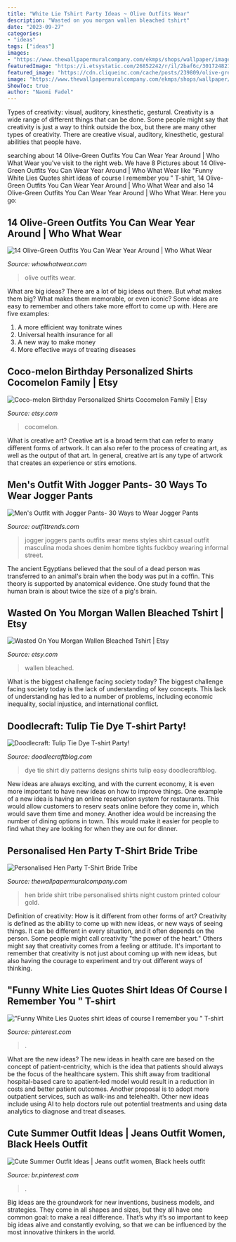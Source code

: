 ```yaml
---
title: "White Lie Tshirt Party Ideas ~ Olive Outfits Wear"
description: "Wasted on you morgan wallen bleached tshirt"
date: "2023-09-27"
categories:
- "ideas"
tags: ["ideas"]
images:
- "https://www.thewallpapermuralcompany.com/ekmps/shops/wallpaper/images/personalised-hen-party-t-shirt-bride-tribe-10337-p.jpg"
featuredImage: "https://i.etsystatic.com/26852242/r/il/2baf6c/3017248215/il_1588xN.3017248215_5aof.jpg"
featured_image: "https://cdn.cliqueinc.com/cache/posts/239809/olive-green-outfits-239809-1508800850986-image.700x0c.jpg"
image: "https://www.thewallpapermuralcompany.com/ekmps/shops/wallpaper/images/personalised-hen-party-t-shirt-bride-tribe-10337-p.jpg"
ShowToc: true
author: "Naomi Fadel"
---
```



Types of creativity: visual, auditory, kinesthetic, gestural.
Creativity is a wide range of different things that can be done. Some people might say that creativity is just a way to think outside the box, but there are many other types of creativity. There are creative visual, auditory, kinesthetic, gestural abilities that people have.

	

		
searching about 14 Olive-Green Outfits You Can Wear Year Around | Who What Wear you've visit to the right web. We have 8 Pictures about 14 Olive-Green Outfits You Can Wear Year Around | Who What Wear like &quot;Funny White Lies Quotes shirt ideas of course I remember you &quot; T-shirt, 14 Olive-Green Outfits You Can Wear Year Around | Who What Wear and also 14 Olive-Green Outfits You Can Wear Year Around | Who What Wear. Here you go:
		
    
## 14 Olive-Green Outfits You Can Wear Year Around | Who What Wear

<img loading=lazy src="https://cdn.cliqueinc.com/cache/posts/239809/olive-green-outfits-239809-1508800850986-image.700x0c.jpg" onerror="this.onerror=null;this.src='https://tse3.mm.bing.net/th?id=OIP.tJTcEwAOcSs5wBAUrwEudQHaLH&amp;pid=15.1';" alt="14 Olive-Green Outfits You Can Wear Year Around | Who What Wear">

_Source: whowhatwear.com_

>olive outfits wear. 

	

What are big ideas?
There are a lot of big ideas out there. But what makes them big? What makes them memorable, or even iconic? Some ideas are easy to remember and others take more effort to come up with. Here are five examples: 
1. A more efficient way tonitrate wines
2. Universal health insurance for all
3. A new way to make money
4. More effective ways of treating diseases

    
## Coco-melon Birthday Personalized Shirts Cocomelon Family | Etsy

<img loading=lazy src="https://i.etsystatic.com/26852242/r/il/2baf6c/3017248215/il_1588xN.3017248215_5aof.jpg" onerror="this.onerror=null;this.src='https://tse2.mm.bing.net/th?id=OIP.S6R1L7Oq--8i2HnBvCY8wwHaFR&amp;pid=15.1';" alt="Coco-melon Birthday Personalized Shirts Cocomelon Family | Etsy">

_Source: etsy.com_

>cocomelon. 

	

What is creative art?
Creative art is a broad term that can refer to many different forms of artwork. It can also refer to the process of creating art, as well as the output of that art. In general, creative art is any type of artwork that creates an experience or stirs emotions.

    
## Men&#039;s Outfit With Jogger Pants- 30 Ways To Wear Jogger Pants

<img loading=lazy src="http://www.outfittrends.com/wp-content/uploads/2017/06/18-2.jpg" onerror="this.onerror=null;this.src='https://tse3.mm.bing.net/th?id=OIP.Y3I2deEYbomG6z4SSkgVfQHaK6&amp;pid=15.1';" alt="Men&#039;s Outfit with Jogger Pants- 30 Ways to Wear Jogger Pants">

_Source: outfittrends.com_

>jogger joggers pants outfits wear mens styles shirt casual outfit masculina moda shoes denim hombre tights fuckboy wearing informal street. 

	

The ancient Egyptians believed that the soul of a dead person was transferred to an animal's brain when the body was put in a coffin. This theory is supported by anatomical evidence. One study found that the human brain is about twice the size of a pig's brain.

    
## Wasted On You Morgan Wallen Bleached Tshirt | Etsy

<img loading=lazy src="https://i.etsystatic.com/27891935/r/il/246bbe/3037125825/il_1140xN.3037125825_loeo.jpg" onerror="this.onerror=null;this.src='https://tse1.mm.bing.net/th?id=OIP.KCZpWmdHLaVTWYAmFD3SvwHaIc&amp;pid=15.1';" alt="Wasted On You Morgan Wallen Bleached Tshirt | Etsy">

_Source: etsy.com_

>wallen bleached. 

	

What is the biggest challenge facing society today?
The biggest challenge facing society today is the lack of understanding of key concepts. This lack of understanding has led to a number of problems, including economic inequality, social injustice, and international conflict.

    
## Doodlecraft: Tulip Tie Dye T-shirt Party!

<img loading=lazy src="https://1.bp.blogspot.com/-lOhUZbUuZ88/U8V0P1VJxQI/AAAAAAAAqzw/DsWL3brWYxk/w1200-h630-p-k-no-nu/16+awesome+tie+dye+shirts+patterns+easy+diy.jpg" onerror="this.onerror=null;this.src='https://tse1.mm.bing.net/th?id=OIP.nv6-INt3qGa-tKAieByN1gHaD4&amp;pid=15.1';" alt="Doodlecraft: Tulip Tie Dye T-shirt Party!">

_Source: doodlecraftblog.com_

>dye tie shirt diy patterns designs shirts tulip easy doodlecraftblog. 

	

New ideas are always exciting, and with the current economy, it is even more important to have new ideas on how to improve things. One example of a new idea is having an online reservation system for restaurants. This would allow customers to reserv seats online before they come in, which would save them time and money. Another idea would be increasing the number of dining options in town. This would make it easier for people to find what they are looking for when they are out for dinner.

    
## Personalised Hen Party T-Shirt Bride Tribe

<img loading=lazy src="https://www.thewallpapermuralcompany.com/ekmps/shops/wallpaper/images/personalised-hen-party-t-shirt-bride-tribe-10337-p.jpg" onerror="this.onerror=null;this.src='https://tse3.mm.bing.net/th?id=OIP.TPcpWcpB7mHYpMh37KB1AgHaFj&amp;pid=15.1';" alt="Personalised Hen Party T-Shirt Bride Tribe">

_Source: thewallpapermuralcompany.com_

>hen bride shirt tribe personalised shirts night custom printed colour gold. 

	

Definition of creativity: How is it different from other forms of art?
Creativity is defined as the ability to come up with new ideas, or new ways of seeing things. It can be different in every situation, and it often depends on the person. Some people might call creativity "the power of the heart." Others might say that creativity comes from a feeling or attitude. It's important to remember that creativity is not just about coming up with new ideas, but also having the courage to experiment and try out different ways of thinking.

    
## &quot;Funny White Lies Quotes Shirt Ideas Of Course I Remember You &quot; T-shirt

<img loading=lazy src="https://i.pinimg.com/736x/0b/c0/2b/0bc02b7879c488534057db8f72a204e8.jpg" onerror="this.onerror=null;this.src='https://tse3.mm.bing.net/th?id=OIP.UNd3fmhBHazErO-M0JYEcQHaJ3&amp;pid=15.1';" alt="&quot;Funny White Lies Quotes shirt ideas of course I remember you &quot; T-shirt">

_Source: pinterest.com_

>. 

	

What are the new ideas?
The new ideas in health care are based on the concept of patient-centricity, which is the idea that patients should always be the focus of the healthcare system. This shift away from traditional hospital-based care to apatient-led model would result in a reduction in costs and better patient outcomes. Another proposal is to adopt more outpatient services, such as walk-ins and telehealth. Other new ideas include using AI to help doctors rule out potential treatments and using data analytics to diagnose and treat diseases.

    
## Cute Summer Outfit Ideas | Jeans Outfit Women, Black Heels Outfit

<img loading=lazy src="https://i.pinimg.com/736x/7f/71/b2/7f71b27c64fbeb8d773e9f2bd8c98abf.jpg" onerror="this.onerror=null;this.src='https://tse1.mm.bing.net/th?id=OIP.V-rbYQUBlEJ6E-2vTzfdzwHaJ4&amp;pid=15.1';" alt="Cute Summer Outfit Ideas | Jeans outfit women, Black heels outfit">

_Source: br.pinterest.com_

>. 

	

Big ideas are the groundwork for new inventions, business models, and strategies. They come in all shapes and sizes, but they all have one common goal: to make a real difference. That’s why it’s so important to keep big ideas alive and constantly evolving, so that we can be influenced by the most innovative thinkers in the world.

